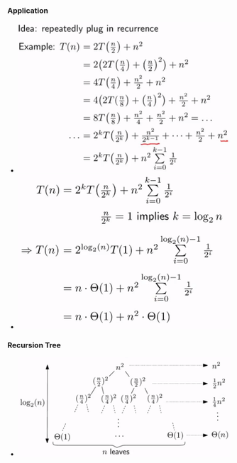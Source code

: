  ### Application
 + ![](../../../../z_images/Pasted%20image%2020221204110117.png)
+ ![](../../../../z_images/Pasted%20image%2020221204110330.png)

### Recursion Tree
+ ![](../../../../z_images/Pasted%20image%2020221204110510.png)